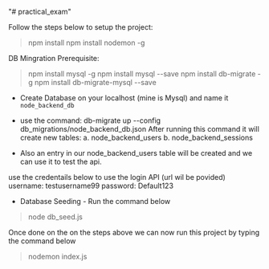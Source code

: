 "# practical_exam" 

Follow the steps below to setup the project:
> npm install
> npm install nodemon -g


DB Mingration
Prerequisite:
> npm install mysql -g
> npm install mysql --save
> npm install db-migrate -g
> npm install db-migrate-mysql --save

- Create Database on your localhost (mine is Mysql) and name it `node_backend_db`

- use the command: db-migrate up --config db_migrations/node_backend_db.json
After running this command it will create new tables:
a. node_backend_users
b. node_backend_sessions

- Also an entry in our node_backend_users table will be created and we can use it to test the api.

use the credentails below to use the login API (url wil be povided)
username: testusername99
password: Default123

- Database Seeding - Run the command below
> node db_seed.js


Once done on the on the steps above we can now run this project by typing the command below
> nodemon index.js